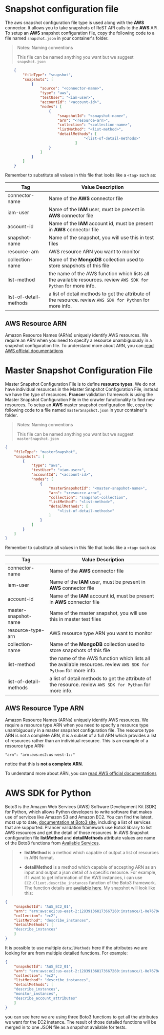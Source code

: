 # Snapshot configuration file

The aws snapshot configuration file type is used along with the **AWS** connector. It allows you to take snapshots of ReST API calls to the **AWS** API.
To setup an **AWS** snapshot configuration file, copy the following code to a file named `snapshot.json` in your container's folder.

> <NoteTitle>Notes: Naming conventions</NoteTitle>
>
> This file can be named anything you want but we suggest `snapshot.json`

```json
    {
        "fileType": "snapshot",
        "snapshots": [
            {
                "source": "<connector-name>",
                "type": "aws",
                "testUser": "<iam-user>",
                "accountId": "<account-id>",
                "nodes": [
                    {
                        "snapshotId": "<snapshot-name>",
                        "arn": "<resource-arn>",
                        "collection": "<collection-name>",
                        "listMethod": "<list-method>",
                        "detailMethods": [
                                    "<list-of-detail-methods>"
                                ]
                    }
                ]
            }
        ]
    }
```

Remember to substitute all values in this file that looks like a `<tag>` such as:

| Tag | Value Description |
|-----|-------------------|
| connector-name | Name of the **AWS** connector file |
| iam-user | Name of the **IAM** user, must be present in **AWS** connector file |
| account-id | Name of the **IAM** account id, must be present in **AWS** connector file |
| snapshot-name | Name of the snapshot, you will use this in test files |
| resource-arn | AWS resource ARN you want to monitor |
| collection-name | Name of the **MongoDB** collection used to store snapshots of this file |
| list-method | the name of the AWS function which lists all the available resources. review `AWS SDK for Python` for more info. |
| list-of-detail-methods | a list of detail methods to get the attribute of the resource. review `AWS SDK for Python` for more info. |


## AWS Resource ARN
Amazon Resource Names (ARNs) uniquely identify AWS resources. We require an ARN when you need to specify a resource unambiguously in a snapshot configuration file. To understand more about ARN, you can [read AWS official documentations](https://docs.aws.amazon.com/general/latest/gr/aws-arns-and-namespaces.html)

# Master Snapshot Configuration File
Master Snapshot Configuration File is to define **resource types**. We do not have individual resources in the Master Snapshot Configuration File, instead we have the type of resources.
**Prancer** validation framework is using the Master Snapshot Configuration File in the crawler functionality to find new resources.
To setup an **AWS** master snapshot configuration file, copy the following code to a file named `masterSnapshot.json` in your container's folder.

> <NoteTitle>Notes: Naming conventions</NoteTitle>
>
> This file can be named anything you want but we suggest `masterSnapshot.json`

```json
{
    "fileType": "masterSnapshot",
    "snapshots": [
        {
            "type": "aws",
            "testUser": "<iam-user>",
            "accountId": "<account-id>",
            "nodes": [
                {
                    "masterSnapshotId": "<master-snapshot-name>",
                    "arn": "<resource-arn>",
                    "collection": "snapshot-collection",
                    "listMethod": "<list-method>",
                    "detailMethods": [
                        "<list-of-detail-methods>"
                    ]
                }
            ]
        }
    ]
}
```

Remember to substitute all values in this file that looks like a `<tag>` such as:

| Tag | Value Description |
|-----|-------------------|
| connector-name | Name of the **AWS** connector file |
| iam-user | Name of the **IAM** user, must be present in **AWS** connector file |
| account-id | Name of the **IAM** account id, must be present in **AWS** connector file |
| master-snapshot-name | Name of the master snapshot, you will use this in master test files |
| resource-type-arn | AWS resource type ARN you want to monitor |
| collection-name | Name of the **MongoDB** collection used to store snapshots of this file |
| list-method | the name of the AWS function which lists all the available resources. review `AWS SDK for Python` for more info. |
| list-of-detail-methods | a list of detail methods to get the attribute of the resource. review `AWS SDK for Python` for more info. |


## AWS Resource Type ARN
Amazon Resource Names (ARNs) uniquely identify AWS resources. We require a resource type ARN when you need to specify a resource type unambiguously in a master snapshot configuration file. 
The resource type ARN is not a complete ARN, it is a subset of a full ARN which provides a list of resources rather than an individual resource. 
This is an example of a resource type ARN:

    "arn": "arn:aws:ec2:us-west-1::"

notice that this is **not a complete ARN**.

To understand more about ARN, you can [read AWS official documentations](https://docs.aws.amazon.com/general/latest/gr/aws-arns-and-namespaces.html)

# AWS SDK for Python
Boto3 is the Amazon Web Services (AWS) Software Development Kit (SDK) for Python, which allows Python developers to write software that makes use of services like Amazon S3 and Amazon EC2. You can find the latest, most up to date, [documentation at Boto3 site](https://boto3.amazonaws.com/v1/documentation/api/latest/index.html), including a list of services that are supported.
Prancer validation framework use Boto3 library to list AWS resources and get the detail of those resources. In AWS Snapshot configuration file **listMethod** and **detailMethods** attribute values are name of the Boto3 functions from [Available Services](https://boto3.amazonaws.com/v1/documentation/api/latest/reference/services/index.html).

 > - **listMethod** is a method which capable of output a list of resources in ARN format.
 >
 > - **detailMethod** is a method which capable of accepting ARN as an input and output a json detail of a specific resource.
For example, if I want to get information of the AWS instances, i can use  `EC2.Client.describe_instances` function of the Boto3 framework. The function details are [available here](https://boto3.amazonaws.com/v1/documentation/api/latest/reference/services/ec2.html#EC2.Client.describe_instances). My snapshot will look like this:

```json
{
    "snapshotId": "AWS_EC2_01",
    "arn": "arn:aws:ec2:us-east-2:128391368173667260:instance/i-0e7679edefaf34e00",
    "collection": "ec2",
    "listMethod": "describe_instances",
    "detailMethods": [
    "describe_instances"
    ]
}
```

It is possible to use multiple `detailMethods` here if the attributes we are looking for are from multiple detailed functions. For example:

```json
{
    "snapshotId": "AWS_EC2_01",
    "arn": "arn:aws:ec2:us-east-2:128391368173667260:instance/i-0e7679edefaf34e00",
    "collection": "ec2",
    "listMethod": "describe_instances",
    "detailMethods": [
    "describe_instances",
    "monitor_instances",
    "describe_account_attributes"
    ]
}
```

you can see here we are using three Boto3 functions to get all the attributes we want for the EC2 instance. The result of those detailed functions will be merged in to one JSON file as a snapshot available for tests.
